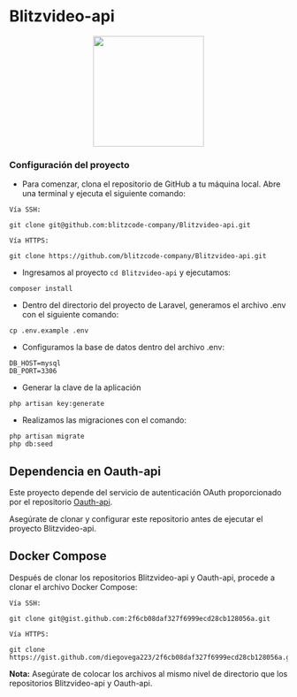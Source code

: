 # Blitzvideo-api

<p align="center">
    <img src="https://drive.google.com/uc?export=download&id=1yyVoEHmLQgzYpDJJJvjtpo1MHdZNP84k" width="200">
</p>

### Configuración del proyecto

-   Para comenzar, clona el repositorio de GitHub a tu máquina local. Abre una terminal y ejecuta el siguiente comando:

`Vía SSH:`

```
git clone git@github.com:blitzcode-company/Blitzvideo-api.git
```

`Vía HTTPS:`

```
git clone https://github.com/blitzcode-company/Blitzvideo-api.git
```

-   Ingresamos al proyecto `cd Blitzvideo-api` y ejecutamos:

```
composer install
```

-   Dentro del directorio del proyecto de Laravel, generamos el archivo .env con el siguiente comando:

```
cp .env.example .env
```

-   Configuramos la base de datos dentro del archivo .env:

```
DB_HOST=mysql
DB_PORT=3306
```

- Generar la clave de la aplicación

```
php artisan key:generate
```

-   Realizamos las migraciones con el comando:

```
php artisan migrate
php db:seed
```

## Dependencia en Oauth-api

Este proyecto depende del servicio de autenticación OAuth proporcionado por el repositorio [Oauth-api](https://github.com/blitzcode-company/Oauth-api).

Asegúrate de clonar y configurar este repositorio antes de ejecutar el proyecto Blitzvideo-api.

## Docker Compose

Después de clonar los repositorios Blitzvideo-api y Oauth-api, procede a clonar el archivo Docker Compose:

`Vía SSH:`

```
git clone git@gist.github.com:2f6cb08daf327f6999ecd28cb128056a.git
```

`Vía HTTPS:`

```
git clone https://gist.github.com/diegovega223/2f6cb08daf327f6999ecd28cb128056a.git
```

**Nota:** Asegúrate de colocar los archivos al mismo nivel de directorio que los repositorios Blitzvideo-api y Oauth-api.